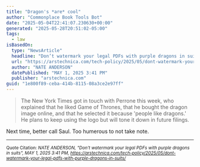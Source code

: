 ```yaml
---
title: "Dragon's *are* cool"
author: "Commonplace Book Tools Bot"
date: "2025-05-04T22:41:07.230630+00:00"
generated: "2025-05-28T20:51:02-05:00"
tags:
  - law
isBasedOn:
  type: "NewsArticle"
  headline: "Don’t watermark your legal PDFs with purple dragons in suits"
  url: "https://arstechnica.com/tech-policy/2025/05/dont-watermark-your-legal-pdfs-with-purple-dragons-in-suits/"
  author: "NATE ANDERSON"
  datePublished: "MAY 1, 2025 3:41 PM"
  publisher: "arstechnica.com"
guid: "1e800f89-ceba-414b-8115-08a3ce2e97ff"
---
```


> The New York Times got in touch with Perrone this week, who explained that he liked Game of Thrones, that he bought the dragon image online, and that he selected it because 'people like dragons.' He plans to keep using the logo but will tone it down in future filings.

Next time, better call Saul. Too humerous to not take note.

---

<sub>Quote Citation: <cite>NATE ANDERSON, "Don’t watermark your legal PDFs with purple dragons in suits", MAY 1, 2025 3:41 PM, <a href="https://arstechnica.com/tech-policy/2025/05/dont-watermark-your-legal-pdfs-with-purple-dragons-in-suits/">https://arstechnica.com/tech-policy/2025/05/dont-watermark-your-legal-pdfs-with-purple-dragons-in-suits/</a></cite></sub>